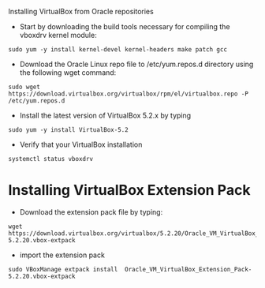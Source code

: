 Installing VirtualBox from Oracle repositories

* Start by downloading the build tools necessary for compiling the vboxdrv kernel module:
```
sudo yum -y install kernel-devel kernel-headers make patch gcc
 ```
 
* Download the Oracle Linux repo file to /etc/yum.repos.d directory using the following wget command:
``` 
sudo wget https://download.virtualbox.org/virtualbox/rpm/el/virtualbox.repo -P /etc/yum.repos.d
```

* Install the latest version of VirtualBox 5.2.x by typing

```
sudo yum -y install VirtualBox-5.2

```
* Verify that your VirtualBox installation

```
systemctl status vboxdrv
```

# Installing VirtualBox Extension Pack

* Download the extension pack file by typing:
```$xslt
wget https://download.virtualbox.org/virtualbox/5.2.20/Oracle_VM_VirtualBox_Extension_Pack-5.2.20.vbox-extpack
```

* import the extension pack
```$xslt
sudo VBoxManage extpack install  Oracle_VM_VirtualBox_Extension_Pack-5.2.20.vbox-extpack
```